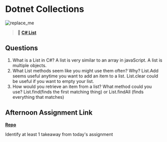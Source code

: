 # Dotnet Collections

![replace_me](https://codeworks.blob.core.windows.net/public/assets/img/illustrations/placeholder.svg)

> **📖 [C# List](https://codeworksacademy.com/fs-student-guide/resources/wk10/02-List-Methods)**

## Questions

1. What is a List in C#?
A list is very similar to an array in javaScript. A list is multiple objects.
2. What List methods seem like you might use them often? Why?
List.Add seems useful anytime you want to add an item to a list. List.clear could be useful if you want to empty your list. 
3. How would you retrieve an item from a list? What method could you use?
List.find(finds the first matching thing) or List.findAll (finds everything that matches)
## Afternoon Assignment Link

**[Repo](https://github.com/M-Walker32/gregslist_infinite)**

Identify at least 1 takeaway from today's assignment
